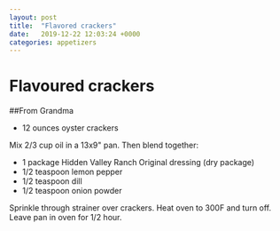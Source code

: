 ```yaml
---
layout: post
title:  "Flavored crackers"
date:   2019-12-22 12:03:24 +0000
categories: appetizers
---
```


# Flavoured crackers
##From Grandma
* 12 ounces oyster crackers

Mix 2/3 cup oil in a 13x9" pan. Then blend together:

* 1 package Hidden Valley Ranch Original dressing (dry package)
* 1/2 teaspoon lemon pepper
* 1/2 teaspoon dill
* 1/2 teaspoon onion powder


Sprinkle through strainer over crackers. Heat oven to 300F and turn off. Leave pan in oven for 1/2 hour.
